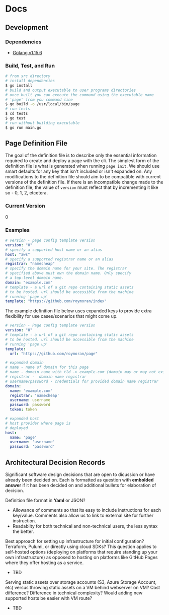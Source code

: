 # Docs
## Development
### Dependencies
- [Golang v1.15.6](https://golang.org/)
### Build, Test, and Run
```bash
# from src directory
# install dependencies
$ go install
# build and output executable to user programs directories
# once built you can execute the command using the executable name
# 'page' from you command line
$ go build -o /usr/local/bin/page
# run tests
$ cd tests
$ go test
# run without building executable
$ go run main.go
```
## Page Definition File
The goal of the definition file is to describe only the essential information required to create and deploy a page with the cli. The simplest form of the definition file is what is generated when running `page init`. We should use smart defaults for any key that isn't included or isn't expanded on. Any modifications to the definition file should aim to be compatible with current versions of the definition file. If there is an incompatible change made to the definition file, the value of `version` must reflect that by incrementing it like so - 0, 1, 2, etcetera.

### Current Version
0

### Examples
```yaml
# version - page config template version
version: "0"
# specify a supported host name or an alias
host: "aws"
# specify a supported registrar name or an alias
registrar: "namecheap"
# specify the domain name for your site. The registrar
# specified above must own the domain name. Only specify
# a top-level domain name. 
domain: "example.com"
# template - a url of a git repo containing static assets
# to be hosted. url should be accessible from the machine 
# running 'page up'
template: "https://github.com/roymoran/index"
```

The example definition file below uses expanded keys to provide extra flexibility for use cases/scenarios that might come up.
```yaml
# version - Page config template version
version: "0"
# template - a url of a git repo containing static assets
# to be hosted. url should be accessible from the machine 
# running 'page up'
template:
  url: "https://github.com/roymoran/page"

# expanded domain 
# name - name of domain for this page
# name - domain name with tld -> example.com (domain may or may not exist on account)
# registrar -  domain name registrar
# username/password - credentials for provided domain name registrar
domain:
  name: 'example.com'
  registrar: 'namecheap'
  username: username
  password: password
  token: token

# expanded host
# host provider where page is
# deployed
host:
  name: 'page'
  username: 'username'
  password: 'password'

```

## Architectural Decision Records
Significant software design decisions that are open to dicussion or have already been decided on. Each is formatted as question with **embolded answer** if it has been decided on and additional bullets for elaboration of decision.

Definition file format in **Yaml** or JSON?
- Allowance of comments so that its easy to include instructions for each key/value. Comments also allow us to link to external site for further instruction.
- Readablity for both technical and non-technical users, the less syntax the better.

Best approach for setting up infrastructure for initial configuration? Terraform, Pulumi, or directly using cloud SDKs? This question applies to self-hosted options (deploying on platforms that require standing up your own infrastructure) as opposed to hosting on platforms like GitHub Pages where they offer hosting as a service.
- TBD

Serving static assets over storage accounts (S3, Azure Storage Account, etc) versus throwing static assets on a VM behind webserver on VM? Cost difference? Difference in technical complexity? Would adding new supported hosts be easier with VM route? 
- TBD